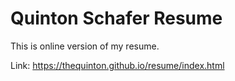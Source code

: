 # Quinton Schafer Resume

This is online version of my resume. 

Link: https://thequinton.github.io/resume/index.html 
